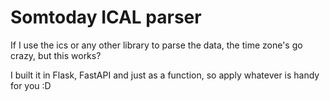 # Somtoday ICAL parser

If I use the ics or any other library to parse the data, the time zone's go crazy, but this works?

I built it in Flask, FastAPI and just as a function, so apply whatever is handy for you :D
